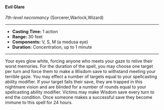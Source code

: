 #### Evil Glare
*7th-level necromancy* (Sorcerer,Warlock,Wizard)
___
- **Casting Time:** 1 action
- **Range:** 30 feet
- **Components:** V, S, M (a medusa eye)
- **Duration:** Concentration, up to 1 minute
---
Your eyes glow white, forcing anyone who meets
your gaze to relive their worst memories. For the
duration of the spell, you may choose one target per
turn and force them to make a Wisdom save to
withstand meeting your terrible gaze. You may
effect a number of targets equal to your spellcasting
ability modifier. If your target fails their save, they
are trapped in this nightmare vision and are blinded
for a number of rounds equal to your spellcasting
ability modifier. Victims may make Wisdom save
every turn to end the condition. Once someone
makes a successful save they become immune to
this spell for 24 hours.

